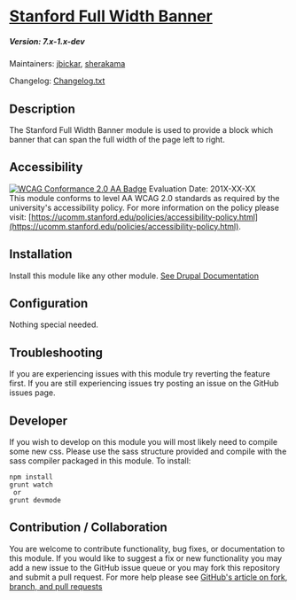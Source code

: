 # [Stanford Full Width Banner](https://github.com/SU-SWS/stanford_fwb)
##### Version: 7.x-1.x-dev

Maintainers: [jbickar](https://github.com/jbickar), [sherakama](https://github.com/sherakama)  

Changelog: [Changelog.txt](CHANGELOG.txt)

Description
---

The Stanford Full Width Banner module is used to provide a block which banner that can span the full width of the
page left to right.

Accessibility
---
[![WCAG Conformance 2.0 AA Badge](https://www.w3.org/WAI/wcag2AA-blue.png)](https://www.w3.org/TR/WCAG20/)
Evaluation Date: 201X-XX-XX  
This module conforms to level AA WCAG 2.0 standards as required by the university's accessibility policy. For more information on the policy please visit: [https://ucomm.stanford.edu/policies/accessibility-policy.html](https://ucomm.stanford.edu/policies/accessibility-policy.html).

Installation
---

Install this module like any other module. [See Drupal Documentation](https://drupal.org/documentation/install/modules-themes/modules-7)

Configuration
---

Nothing special needed.


Troubleshooting
---

If you are experiencing issues with this module try reverting the feature first. If you are still experiencing issues try posting an issue on the GitHub issues page.

Developer
---

If you wish to develop on this module you will most likely need to compile some new css. Please use the sass structure provided and compile with the sass compiler packaged in this module. To install:

```
npm install
grunt watch
 or
grunt devmode
```

Contribution / Collaboration
---

You are welcome to contribute functionality, bug fixes, or documentation to this module. If you would like to suggest a fix or new functionality you may add a new issue to the GitHub issue queue or you may fork this repository and submit a pull request. For more help please see [GitHub's article on fork, branch, and pull requests](https://help.github.com/articles/using-pull-requests)
